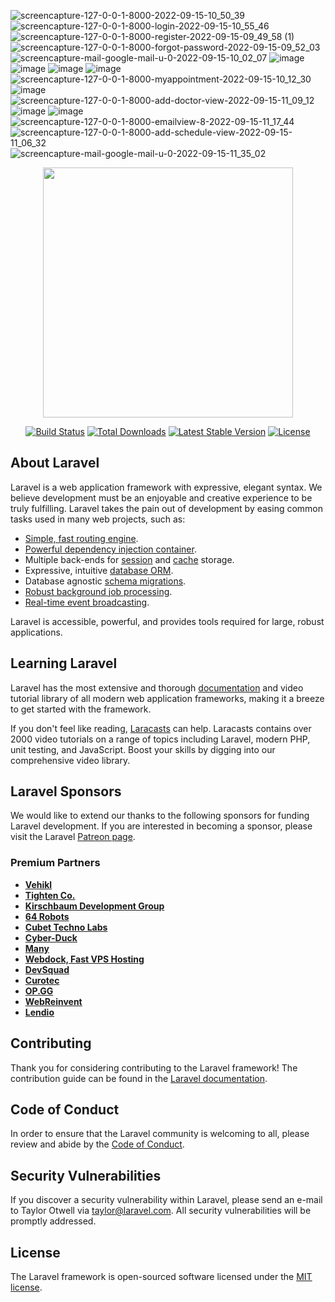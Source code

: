 ![screencapture-127-0-0-1-8000-2022-09-15-10_50_39](https://user-images.githubusercontent.com/73254785/190317253-d1de77a7-4f06-458c-97f7-25e955f44b97.png)
![screencapture-127-0-0-1-8000-login-2022-09-15-10_55_46](https://user-images.githubusercontent.com/73254785/190317885-b74b76d3-ded9-46a5-9fd8-64d89730051c.png)
![screencapture-127-0-0-1-8000-register-2022-09-15-09_49_58 (1)](https://user-images.githubusercontent.com/73254785/190309796-8b8a2044-22dd-4348-946a-01cb6adb9668.png)
![screencapture-127-0-0-1-8000-forgot-password-2022-09-15-09_52_03](https://user-images.githubusercontent.com/73254785/190310119-68bd035d-615c-48e7-a3eb-ca2db90d2026.png)
![screencapture-mail-google-mail-u-0-2022-09-15-10_02_07](https://user-images.githubusercontent.com/73254785/190311349-85a573f0-d127-48a5-83af-b814a2b6e18d.png)
![image](https://user-images.githubusercontent.com/73254785/190316104-5682a372-5c54-4dfb-aba7-985cfeac22b7.png)
![image](https://user-images.githubusercontent.com/73254785/190316260-1d85035a-5066-4616-84d0-d4b04e5dc183.png)
![image](https://user-images.githubusercontent.com/73254785/190311996-876932b4-d213-4be4-880b-6f3a5b03c228.png)
![image](https://user-images.githubusercontent.com/73254785/190312317-689c855f-9bda-4037-b295-3c56d1bca8d9.png)
![screencapture-127-0-0-1-8000-myappointment-2022-09-15-10_12_30](https://user-images.githubusercontent.com/73254785/190312478-3b83a936-6e84-42c4-a577-14ffe82828b6.png)
![image](https://user-images.githubusercontent.com/73254785/190316616-0d991f34-6ad2-4559-8f2d-16cf32bb54ab.png)
![screencapture-127-0-0-1-8000-add-doctor-view-2022-09-15-11_09_12](https://user-images.githubusercontent.com/73254785/190319499-ed7acfbe-b2eb-4975-bc97-4cc8bf3ee397.png)
![image](https://user-images.githubusercontent.com/73254785/190318112-c74ec8d8-562d-4fba-b64b-2b3a6e08ef55.png)
![image](https://user-images.githubusercontent.com/73254785/190318524-32a69a96-9774-459d-993a-ab063711d7cb.png)
![screencapture-127-0-0-1-8000-emailview-8-2022-09-15-11_17_44](https://user-images.githubusercontent.com/73254785/190320937-d23f7360-af52-4ba0-bbb7-6877606b1780.png)
![screencapture-127-0-0-1-8000-add-schedule-view-2022-09-15-11_06_32](https://user-images.githubusercontent.com/73254785/190319212-e1314058-0b57-4557-91ca-b1bbaf12c5db.png)
![screencapture-mail-google-mail-u-0-2022-09-15-11_35_02](https://user-images.githubusercontent.com/73254785/190322707-976a8e29-7736-4bcd-a9df-8b2a75b68630.png)






<p align="center"><a href="https://laravel.com" target="_blank"><img src="https://raw.githubusercontent.com/laravel/art/master/logo-lockup/5%20SVG/2%20CMYK/1%20Full%20Color/laravel-logolockup-cmyk-red.svg" width="400"></a></p>

<p align="center">
<a href="https://travis-ci.org/laravel/framework"><img src="https://travis-ci.org/laravel/framework.svg" alt="Build Status"></a>
<a href="https://packagist.org/packages/laravel/framework"><img src="https://img.shields.io/packagist/dt/laravel/framework" alt="Total Downloads"></a>
<a href="https://packagist.org/packages/laravel/framework"><img src="https://img.shields.io/packagist/v/laravel/framework" alt="Latest Stable Version"></a>
<a href="https://packagist.org/packages/laravel/framework"><img src="https://img.shields.io/packagist/l/laravel/framework" alt="License"></a>
</p>

## About Laravel

Laravel is a web application framework with expressive, elegant syntax. We believe development must be an enjoyable and creative experience to be truly fulfilling. Laravel takes the pain out of development by easing common tasks used in many web projects, such as:

- [Simple, fast routing engine](https://laravel.com/docs/routing).
- [Powerful dependency injection container](https://laravel.com/docs/container).
- Multiple back-ends for [session](https://laravel.com/docs/session) and [cache](https://laravel.com/docs/cache) storage.
- Expressive, intuitive [database ORM](https://laravel.com/docs/eloquent).
- Database agnostic [schema migrations](https://laravel.com/docs/migrations).
- [Robust background job processing](https://laravel.com/docs/queues).
- [Real-time event broadcasting](https://laravel.com/docs/broadcasting).

Laravel is accessible, powerful, and provides tools required for large, robust applications.

## Learning Laravel

Laravel has the most extensive and thorough [documentation](https://laravel.com/docs) and video tutorial library of all modern web application frameworks, making it a breeze to get started with the framework.

If you don't feel like reading, [Laracasts](https://laracasts.com) can help. Laracasts contains over 2000 video tutorials on a range of topics including Laravel, modern PHP, unit testing, and JavaScript. Boost your skills by digging into our comprehensive video library.

## Laravel Sponsors

We would like to extend our thanks to the following sponsors for funding Laravel development. If you are interested in becoming a sponsor, please visit the Laravel [Patreon page](https://patreon.com/taylorotwell).

### Premium Partners

- **[Vehikl](https://vehikl.com/)**
- **[Tighten Co.](https://tighten.co)**
- **[Kirschbaum Development Group](https://kirschbaumdevelopment.com)**
- **[64 Robots](https://64robots.com)**
- **[Cubet Techno Labs](https://cubettech.com)**
- **[Cyber-Duck](https://cyber-duck.co.uk)**
- **[Many](https://www.many.co.uk)**
- **[Webdock, Fast VPS Hosting](https://www.webdock.io/en)**
- **[DevSquad](https://devsquad.com)**
- **[Curotec](https://www.curotec.com/services/technologies/laravel/)**
- **[OP.GG](https://op.gg)**
- **[WebReinvent](https://webreinvent.com/?utm_source=laravel&utm_medium=github&utm_campaign=patreon-sponsors)**
- **[Lendio](https://lendio.com)**

## Contributing

Thank you for considering contributing to the Laravel framework! The contribution guide can be found in the [Laravel documentation](https://laravel.com/docs/contributions).

## Code of Conduct

In order to ensure that the Laravel community is welcoming to all, please review and abide by the [Code of Conduct](https://laravel.com/docs/contributions#code-of-conduct).

## Security Vulnerabilities

If you discover a security vulnerability within Laravel, please send an e-mail to Taylor Otwell via [taylor@laravel.com](mailto:taylor@laravel.com). All security vulnerabilities will be promptly addressed.

## License

The Laravel framework is open-sourced software licensed under the [MIT license](https://opensource.org/licenses/MIT).
